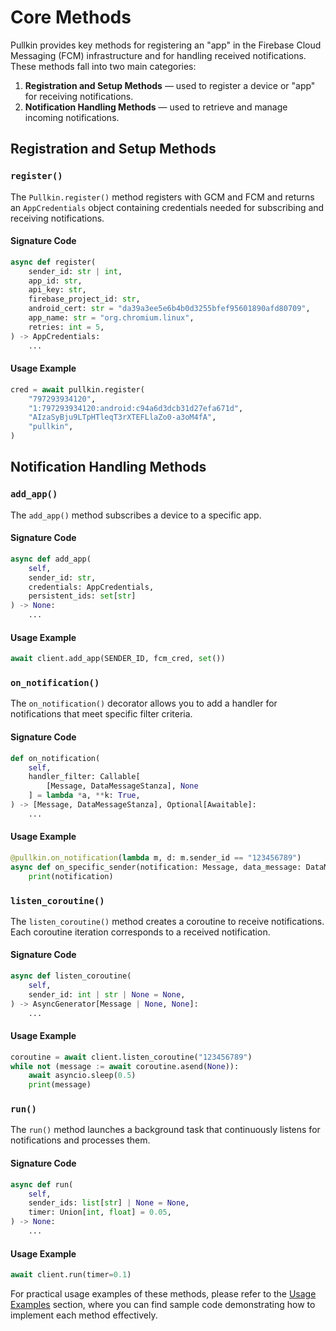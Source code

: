 # Core Methods

Pullkin provides key methods for registering an "app" in the Firebase Cloud Messaging (FCM) infrastructure 
and for handling received notifications. These methods fall into two main categories:

1. **Registration and Setup Methods** — used to register a device or "app" for receiving notifications.
2. **Notification Handling Methods** — used to retrieve and manage incoming notifications.

## Registration and Setup Methods

### `register()`

The `Pullkin.register()` method registers with GCM and FCM and returns an `AppCredentials` 
object containing credentials needed for subscribing and receiving notifications.

#### Signature Code

```python
async def register(
    sender_id: str | int,
    app_id: str,
    api_key: str,
    firebase_project_id: str,
    android_cert: str = "da39a3ee5e6b4b0d3255bfef95601890afd80709",
    app_name: str = "org.chromium.linux",
    retries: int = 5,
) -> AppCredentials:
    ...
```

#### Usage Example

```python
cred = await pullkin.register(
    "797293934120",
    "1:797293934120:android:c94a6d3dcb31d27efa671d",
    "AIzaSyBju9LTpHTleqT3rXTEFLlaZo0-a3oM4fA",
    "pullkin",
)
```

## Notification Handling Methods

### `add_app()`

The `add_app()` method subscribes a device to a specific app.

#### Signature Code

```python
async def add_app(
    self, 
    sender_id: str, 
    credentials: AppCredentials, 
    persistent_ids: set[str]
) -> None:
    ...
```

#### Usage Example

```python
await client.add_app(SENDER_ID, fcm_cred, set())
```

### `on_notification()`

The `on_notification()` decorator allows you to add a handler for notifications that meet specific filter criteria.

#### Signature Code

```python
def on_notification(
    self,
    handler_filter: Callable[
        [Message, DataMessageStanza], None
    ] = lambda *a, **k: True,
) -> [Message, DataMessageStanza], Optional[Awaitable]:
    ...
```

#### Usage Example

```python
@pullkin.on_notification(lambda m, d: m.sender_id == "123456789")
async def on_specific_sender(notification: Message, data_message: DataMessageStanza):
    print(notification)
```

### `listen_coroutine()`

The `listen_coroutine()` method creates a coroutine to receive notifications. 
Each coroutine iteration corresponds to a received notification.

#### Signature Code

```python
async def listen_coroutine(
    self,
    sender_id: int | str | None = None,
) -> AsyncGenerator[Message | None, None]:
    ...
```

#### Usage Example

```python
coroutine = await client.listen_coroutine("123456789")
while not (message := await coroutine.asend(None)):
    await asyncio.sleep(0.5)
    print(message)
```

### `run()`

The `run()` method launches a background task that continuously listens for notifications and processes them.

#### Signature Code

```python
async def run(
    self,
    sender_ids: list[str] | None = None,
    timer: Union[int, float] = 0.05,
) -> None:
    ...
```

#### Usage Example

```python
await client.run(timer=0.1)
```

For practical usage examples of these methods, 
please refer to the [Usage Examples](/guide/examples) section, 
where you can find sample code demonstrating how to implement each method effectively.